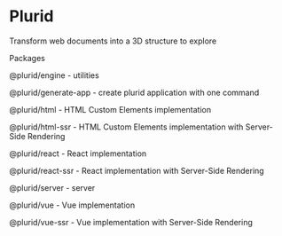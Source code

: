 # Plurid

Transform web documents into a 3D structure to explore

Packages

@plurid/engine - utilities

@plurid/generate-app - create plurid application with one command

@plurid/html - HTML Custom Elements implementation

@plurid/html-ssr - HTML Custom Elements implementation with Server-Side Rendering

@plurid/react - React implementation

@plurid/react-ssr - React implementation with Server-Side Rendering

@plurid/server - server

@plurid/vue - Vue implementation

@plurid/vue-ssr - Vue implementation with Server-Side Rendering

